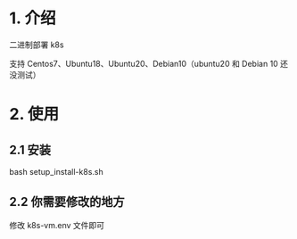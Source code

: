 # 1. 介绍

二进制部署 k8s

支持 Centos7、Ubuntu18、Ubuntu20、Debian10（ubuntu20 和 Debian 10 还没测试）



# 2. 使用

## 2.1 安装

bash setup_install-k8s.sh

## 2.2 你需要修改的地方
修改 k8s-vm.env 文件即可
